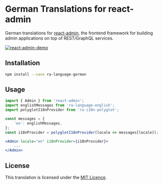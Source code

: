 # German Translations for react-admin

German translations for [react-admin](https://github.com/marmelab/react-admin), the frontend framework for building admin applications on top of REST/GraphQL services.

[![react-admin-demo](https://marmelab.com/react-admin/img/react-admin-demo-still.png)](https://vimeo.com/268958716)

## Installation

```sh
npm install --save ra-language-german
```

## Usage

```jsx
import { Admin } from 'react-admin';
import englishMessages from 'ra-language-english';
import polyglotI18nProvider from 'ra-i18n-polyglot';

const messages = {
    'en': englishMessages,
};
const i18nProvider = polyglotI18nProvider(locale => messages[locale]);

<Admin locale="en" i18nProvider={i18nProvider}>
    ...
</Admin>
```

## License

This translation is licensed under the [MIT Licence](LICENSE).
